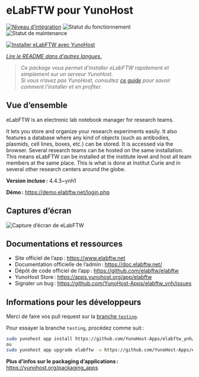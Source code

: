<!--
Nota bene : ce README est automatiquement généré par <https://github.com/YunoHost/apps/tree/master/tools/readme_generator>
Il NE doit PAS être modifié à la main.
-->

# eLabFTW pour YunoHost

[![Niveau d’intégration](https://apps.yunohost.org/badge/integration/elabftw)](https://ci-apps.yunohost.org/ci/apps/elabftw/)
![Statut du fonctionnement](https://apps.yunohost.org/badge/state/elabftw)
![Statut de maintenance](https://apps.yunohost.org/badge/maintained/elabftw)

[![Installer eLabFTW avec YunoHost](https://install-app.yunohost.org/install-with-yunohost.svg)](https://install-app.yunohost.org/?app=elabftw)

*[Lire le README dans d'autres langues.](./ALL_README.md)*

> *Ce package vous permet d’installer eLabFTW rapidement et simplement sur un serveur YunoHost.*  
> *Si vous n’avez pas YunoHost, consultez [ce guide](https://yunohost.org/install) pour savoir comment l’installer et en profiter.*

## Vue d’ensemble

eLabFTW is an electronic lab notebook manager for research teams.

It lets you store and organize your research experiments easily. It also features a database where any kind of objects (such as antibodies, plasmids, cell lines, boxes, etc.) can be stored. It is accessed via the browser. Several research teams can be hosted on the same installation. This means eLabFTW can be installed at the institute level and host all team members at the same place. This is what is done at Institut Curie and in several other research centers around the globe.

**Version incluse :** 4.4.3~ynh1

**Démo :** <https://demo.elabftw.net/login.php>

## Captures d’écran

![Capture d’écran de eLabFTW](./doc/screenshots/screen-1.jpg)

## Documentations et ressources

- Site officiel de l’app : <https://www.elabftw.net>
- Documentation officielle de l’admin : <https://doc.elabftw.net/>
- Dépôt de code officiel de l’app : <https://github.com/elabftw/elabftw>
- YunoHost Store : <https://apps.yunohost.org/app/elabftw>
- Signaler un bug : <https://github.com/YunoHost-Apps/elabftw_ynh/issues>

## Informations pour les développeurs

Merci de faire vos pull request sur la [branche `testing`](https://github.com/YunoHost-Apps/elabftw_ynh/tree/testing).

Pour essayer la branche `testing`, procédez comme suit :

```bash
sudo yunohost app install https://github.com/YunoHost-Apps/elabftw_ynh/tree/testing --debug
ou
sudo yunohost app upgrade elabftw -u https://github.com/YunoHost-Apps/elabftw_ynh/tree/testing --debug
```

**Plus d’infos sur le packaging d’applications :** <https://yunohost.org/packaging_apps>
